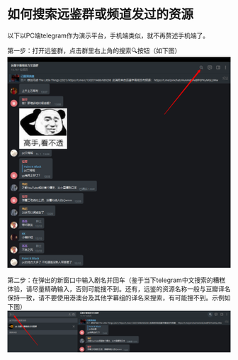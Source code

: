 
# 如何搜索远鉴群或频道发过的资源                      
以下以PC端telegram作为演示平台，手机端类似，就不再赘述手机端了。                

第一步：打开远鉴群，点击群里右上角的搜索🔍按钮（如下图）          
![step1](./如何搜索远鉴群或频道发过的资源/1.png)                    

第二步：在弹出的新窗口中输入剧名并回车（鉴于当下telegram中文搜索的糟糕体验，请尽量精确输入，否则可能搜不到。还有，远鉴的资源名称一般与豆瓣译名保持一致，请不要使用港澳台及其他字幕组的译名来搜索，有可能搜不到。示例如下图）      
![step2](./如何搜索远鉴群或频道发过的资源/2.png)             

